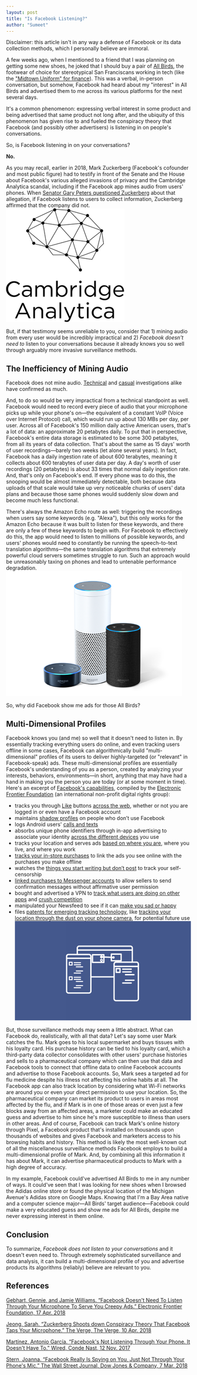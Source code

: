 ```yaml
---
layout: post
title: "Is Facebook Listening?"
author: "Sumeet"
---
```


Disclaimer: this article isn't in any way a defense of Facebook or its data collection methods, which I personally believe are immoral.

A few weeks ago, when I mentioned to a friend that I was planning on getting some new shoes, he joked that I should buy a pair of [All Birds](https://www.allbirds.com/), the footwear of choice for stereotypical San Franciscans working in tech (like the ["Midtown Uniform" for finance](https://www.esquire.com/style/mens-fashion/a22089261/midtown-uniform-vest-business-style/)). This was a verbal, in-person conversation, but somehow, Facebook had heard about my "interest" in All Birds and advertised them to me across its various platforms for the next several days.

It's a common phenomenon: expressing verbal interest in some product and being advertised that same product not long after, and the ubiquity of this phenomenon has given rise to and fueled the conspiracy theory that Facebook (and possibly other advertisers) is listening in on people's conversations.

So, is Facebook listening in on your conversations?

**No.**

As you may recall, earlier in 2018, Mark Zuckerberg (Facebook's cofounder and most public figure) had to testify in front of the Senate and the House about Facebook's various alleged invasions of privacy and the Cambridge Analytica scandal, including if the Facebook app mines audio from users' phones. When [Senator Gary Peters questioned Zuckerberg](https://www.youtube.com/watch?v=tNktW87gEnE) about that allegation, if Facebook listens to users to collect information, Zuckerberg affirmed that the company did not.
![Cambridge Analytica](https://github.com/culture-quantified/culture-quantified.github.io/raw/master/assets/images/cambridge-analytica.png)

But, if that testimony seems unreliable to you, consider that 1) mining audio from every user would be incredibly impractical and 2) *Facebook doesn't need to* listen to your conversations because it already knows you so well through arguably more invasive surveillance methods.

## The Inefficiency of Mining Audio
Facebook does not mine audio. [Technical](https://www.cbsnews.com/video/are-smartphones-eavesdropping-and-targeting-us-with-ads/) and [casual](https://www.newstatesman.com/science-tech/social-media/2018/03/testing-facebook-listens-your-conversations-adverts) investigations alike have confirmed as much.

And, to do so would be very impractical from a technical standpoint as well. Facebook would need to record every piece of audio that your microphone picks up while your phone's on&mdash;the equivalent of a constant VoIP (Voice over Internet Protocol) call, which would run up about 130 MBs per day, per user. Across all of Facebook's 150 million daily active American users, that's a lot of data: an approximate 20 petabytes daily. To put that in perspective, Facebook's entire data storage is estimated to be some 300 petabytes, from all its years of data collection. That's about the same as 15 days' worth of user recordings&mdash;barely two weeks (let alone several years). In fact, Facebook has a daily ingestion rate of about 600 terabytes, meaning it collects about 600 terabytes of user data per day. A day's worth of user recordings (20 petabytes) is about 33 times that normal daily ingestion rate. And, that's only on Facebook's end. If every phone was to do this, the snooping would be almost immediately detectable, both because data uploads of that scale would take up very noticeable chunks of users' data plans and because those same phones would suddenly slow down and become much less functional.

There's always the Amazon Echo route as well: triggering the recordings when users say some keywords (e.g. "Alexa"), but this only works for the Amazon Echo because it was built to listen for these keywords, and there are only a few of these keywords to begin with. For Facebook to effectively do this, the app would need to listen to millions of possible keywords, and users' phones would need to constantly be running the speech-to-text translation algorithms&mdash;the same translation algorithms that extremely powerful cloud servers sometimes struggle to run. Such an approach would be unreasonably taxing on phones and lead to untenable performance degradation.
![Amazon Echo](https://github.com/culture-quantified/culture-quantified.github.io/raw/master/assets/images/amazon-echo.png)

So, why did Facebook show me ads for those All Birds?

## Multi-Dimensional Profiles
Facebook knows you (and me) so well that it doesn't need to listen in. By essentially tracking everything users do online, and even tracking users offline in some cases, Facebook can algorithmically build "multi-dimensional" profiles of its users to deliver highly-targeted (or "relevant" in Facebook-speak) ads. These multi-dimensional profiles are essentially Facebook's understanding of you as a person, created by analyzing your interests, behaviors, environments&mdash;in short, anything that may have had a hand in making you the person you are today (or at some moment in time). Here's an excerpt of [Facebook's capabilities](https://www.eff.org/deeplinks/2018/04/facebook-doesnt-need-listen-through-your-microphone-serve-you-creepy-ads), compiled by the [Electronic Frontier Foundation](https://www.eff.org/) (an international non-profit digital rights group):
+ tracks you through [Like](https://www.facebook.com/help/186325668085084) buttons [across the web](https://www.theverge.com/2016/5/18/11692228/google-facebook-web-tracking-survey-advertising), whether or not you are logged in or even have a Facebook account
+ maintains [shadow profiles](https://gizmodo.com/how-facebook-figures-out-everyone-youve-ever-met-1819822691) on people who don’t use Facebook
+ logs Android users' [calls and texts](https://www.eff.org/deeplinks/2018/03/android-users-change-setting-stop-facebooks-collection-your-call-and-text-metadata)
+ absorbs unique phone identifiers through in-app advertising to associate your identity [across the different devices](https://www.facebook.com/business/a/performance-marketing-strategies) you use
+ tracks your location and serves ads [based on where you are](https://www.facebook.com/business/help/202297959811696), where you live, and where you work
+ [tracks your in-store purchases](https://www.facebook.com/business/help/1142103235885551) to link the ads you see online with the purchases you make offline
+ watches the [things you start writing but don’t post](https://www.wired.co.uk/article/facebook-is-tracking-what-you-dont-do) to track your self-censorship
+ [linked purchases to Messenger accounts](https://www.paypal-community.com/t5/About-Settings/How-do-I-stop-Notifications-to-messenger/td-p/1146358) to allow sellers to send confirmation messages without affirmative user permission
+ bought and advertised a VPN to [track what users are doing on other apps](https://techcrunch.com/2018/02/12/facebook-starts-pushing-its-data-tracking-onavo-vpn-within-its-main-mobile-app/) and [crush competition](https://www.wsj.com/articles/the-new-copycats-how-facebook-squashes-competition-from-startups-1502293444)
+ manipulated your Newsfeed to see if it can [make you sad or happy](https://www.nytimes.com/2014/06/30/technology/facebook-tinkers-with-users-emotions-in-news-feed-experiment-stirring-outcry.html)
+ files [patents for emerging tracking technology](https://twitter.com/jashkenas/status/981672970098589696), like [tracking your location through the dust on your phone camera](https://gizmodo.com/facebook-knows-how-to-track-you-using-the-dust-on-your-1821030620), for potential future use
![Facebook](https://github.com/culture-quantified/culture-quantified.github.io/raw/master/assets/images/facebook-data.jpeg)

But, those surveillance methods may seem a little abstract. What can Facebook do, realistically, with all that data? Let's say some user Mark catches the flu. Mark goes to his local supermarket and buys tissues with his loyalty card. His purchase history can be tied to his loyalty card, which a third-party data collector consolidates with other users' purchase histories and sells to a pharmaceutical company which can then use that data and Facebook tools to connect that offline data to online Facebook accounts and advertise to those Facebook accounts. So, Mark sees a targeted ad for flu medicine despite his illness not affecting his online habits at all. The Facebook app can also track location by considering what Wi-Fi networks are around you or even your direct permission to use your location. So, the pharmaceutical company can market its product to users in areas most affected by the flu, and if Mark is in one of those areas or even just a few blocks away from an affected areas, a marketer could make an educated guess and advertise to him since he's more susceptible to illness than users in other areas. And of course, Facebook can track Mark's online history through Pixel, a Facebook product that's installed on thousands upon thousands of websites and gives Facebook and marketers access to his browsing habits and history. This method is likely the most well-known out of all the miscellaneous surveillance methods Facebook employs to build a multi-dimensional profile of Mark. And, by combining all this information it has about Mark, it can advertise pharmaceutical products to Mark with a high degree of accuracy.

In my example, Facebook could've advertised All Birds to me in any number of ways. It could've seen that I was looking for new shoes when I browsed the Adidas online store or found the physical location of the Michigan Avenue's Adidas store on Google Maps. Knowing that I'm a Bay Area native and a computer science major&mdash;All Birds' target audience&mdash;Facebook could make a very educated guess and show me ads for All Birds, despite me never expressing interest in them online.

## Conclusion
To summarize, *Facebook does not listen to your conversations* and it doesn't even need to. Through extremely sophisticated surveillance and data analysis, it can build a multi-dimensional profile of you and advertise products its algorithms (reliably) believe are relevant to you. 

## References
[Gebhart, Gennie, and Jamie Williams. “Facebook Doesn't Need To Listen Through Your Microphone To Serve You Creepy Ads.” Electronic Frontier Foundation, 17 Apr. 2018](www.eff.org/deeplinks/2018/04/facebook-doesnt-need-listen-through-your-microphone-serve-you-creepy-ads)

[Jeong, Sarah. “Zuckerberg Shoots down Conspiracy Theory That Facebook Taps Your Microphone.” The Verge, The Verge, 10 Apr. 2018](www.theverge.com/2018/4/10/17221478/zuckerberg-facebook-senate-listening-tapping-microphone)

[Martínez, Antonio García. “Facebook's Not Listening Through Your Phone. It Doesn't Have To.” Wired, Conde Nast, 12 Nov. 2017](www.wired.com/story/facebooks-listening-smartphone-microphone/)

[Stern, Joanna. “Facebook Really Is Spying on You, Just Not Through Your Phone's Mic.” The Wall Street Journal, Dow Jones & Company, 7 Mar. 2018](www.wsj.com/articles/facebook-really-is-spying-on-you-just-not-through-your-phones-mic-1520448644)